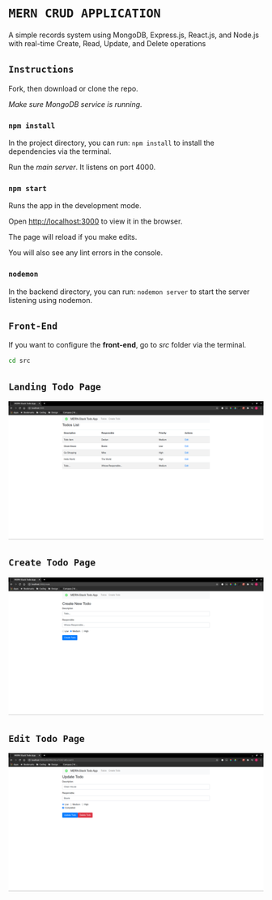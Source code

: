 # `MERN CRUD APPLICATION`

A simple records system using MongoDB, Express.js, React.js, and Node.js with real-time Create, Read, Update, and Delete operations

## `Instructions`

Fork, then download or clone the repo.

_Make sure MongoDB service is running._

### `npm install`

In the project directory, you can run:
`npm install`
to install the dependencies via the terminal.

Run the _main server_. It listens on port 4000.

### `npm start`

Runs the app in the development mode.<br />

Open [http://localhost:3000](http://localhost:3000) to view it in the browser.

The page will reload if you make edits.<br />

You will also see any lint errors in the console.

### `nodemon`

In the backend directory, you can run:
`nodemon server`
to start the server listening using nodemon.

## `Front-End`

If you want to configure the **front-end**, go to _src_ folder via the terminal.

```bash
cd src
```

## `Landing Todo Page`

![Image of Main-Page](public/img/Todo-Mern-Stack-Main-Page.png)

## `Create Todo Page`

![Image of Create-Page](public/img/Todo-Mern-Stack-Create-Page.png)

## `Edit Todo Page`

![Image of Edit-Page](public/img/Todo-Mern-Stack-Edit-Page.png)

